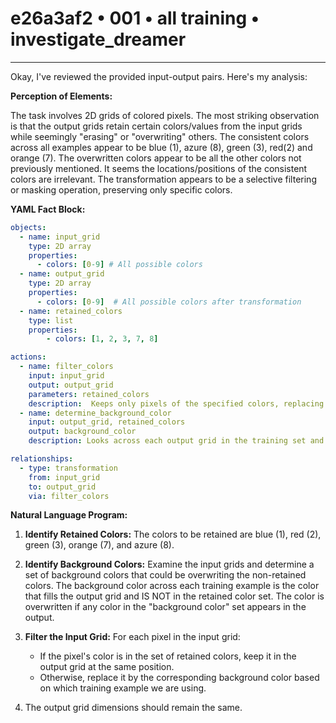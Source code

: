 # e26a3af2 • 001 • all training • investigate_dreamer

---
Okay, I've reviewed the provided input-output pairs. Here's my analysis:

**Perception of Elements:**

The task involves 2D grids of colored pixels. The most striking observation is that the output grids retain certain colors/values from the input grids while seemingly "erasing" or "overwriting" others. The consistent colors across all examples appear to be blue (1), azure (8), green (3), red(2) and orange (7). The overwritten colors appear to be all the other colors not previously mentioned. It seems the locations/positions of the consistent colors are irrelevant. The transformation appears to be a selective filtering or masking operation, preserving only specific colors.

**YAML Fact Block:**



```yaml
objects:
  - name: input_grid
    type: 2D array
    properties:
      - colors: [0-9] # All possible colors
  - name: output_grid
    type: 2D array
    properties:
      - colors: [0-9]  # All possible colors after transformation
  - name: retained_colors
    type: list
    properties:
        - colors: [1, 2, 3, 7, 8]

actions:
  - name: filter_colors
    input: input_grid
    output: output_grid
    parameters: retained_colors
    description:  Keeps only pixels of the specified colors, replacing other pixels with background.
  - name: determine_background_color
    input: output_grid, retained_colors
    output: background_color
    description: Looks across each output grid in the training set and checks to see if any color appears that is NOT a retained color. This color will match the "background_color" if present in the input, otherwise it is not present in the input.

relationships:
  - type: transformation
    from: input_grid
    to: output_grid
    via: filter_colors
```



**Natural Language Program:**

1.  **Identify Retained Colors:** The colors to be retained are blue (1), red (2), green (3), orange (7), and azure (8).

2.  **Identify Background Colors:** Examine the input grids and determine a set of background colors that could be overwriting the non-retained colors. The background color across each training example is the color that fills the output grid and IS NOT in the retained color set. The color is overwritten if any color in the "background color" set appears in the output.

3.  **Filter the Input Grid:** For each pixel in the input grid:
    *   If the pixel's color is in the set of retained colors, keep it in the output grid at the same position.
    *   Otherwise, replace it by the corresponding background color based on which training example we are using.

4. The output grid dimensions should remain the same.

